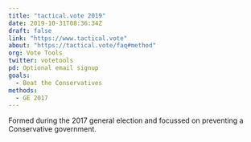 ```yaml
---
title: "tactical.vote 2019"
date: 2019-10-31T08:36:34Z
draft: false
link: "https://www.tactical.vote"
about: "https://tactical.vote/faq#method"
org: Vote Tools
twitter: votetools
pd: Optional email signup
goals:
  - Beat the Conservatives
methods:
  - GE 2017
---
```


Formed during the 2017 general election and focussed on preventing a Conservative government.

<!--more-->

